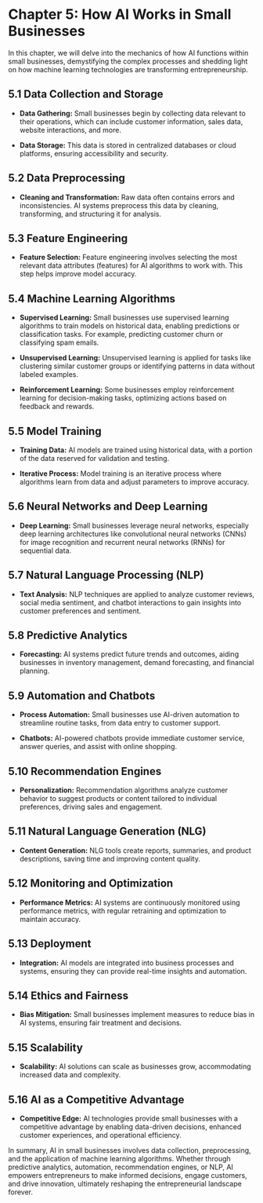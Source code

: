 Chapter 5: How AI Works in Small Businesses
===========================================

In this chapter, we will delve into the mechanics of how AI functions within small businesses, demystifying the complex processes and shedding light on how machine learning technologies are transforming entrepreneurship.

5.1 Data Collection and Storage
-------------------------------

* **Data Gathering:** Small businesses begin by collecting data relevant to their operations, which can include customer information, sales data, website interactions, and more.

* **Data Storage:** This data is stored in centralized databases or cloud platforms, ensuring accessibility and security.

5.2 Data Preprocessing
----------------------

* **Cleaning and Transformation:** Raw data often contains errors and inconsistencies. AI systems preprocess this data by cleaning, transforming, and structuring it for analysis.

5.3 Feature Engineering
-----------------------

* **Feature Selection:** Feature engineering involves selecting the most relevant data attributes (features) for AI algorithms to work with. This step helps improve model accuracy.

5.4 Machine Learning Algorithms
-------------------------------

* **Supervised Learning:** Small businesses use supervised learning algorithms to train models on historical data, enabling predictions or classification tasks. For example, predicting customer churn or classifying spam emails.

* **Unsupervised Learning:** Unsupervised learning is applied for tasks like clustering similar customer groups or identifying patterns in data without labeled examples.

* **Reinforcement Learning:** Some businesses employ reinforcement learning for decision-making tasks, optimizing actions based on feedback and rewards.

5.5 Model Training
------------------

* **Training Data:** AI models are trained using historical data, with a portion of the data reserved for validation and testing.

* **Iterative Process:** Model training is an iterative process where algorithms learn from data and adjust parameters to improve accuracy.

5.6 Neural Networks and Deep Learning
-------------------------------------

* **Deep Learning:** Small businesses leverage neural networks, especially deep learning architectures like convolutional neural networks (CNNs) for image recognition and recurrent neural networks (RNNs) for sequential data.

5.7 Natural Language Processing (NLP)
-------------------------------------

* **Text Analysis:** NLP techniques are applied to analyze customer reviews, social media sentiment, and chatbot interactions to gain insights into customer preferences and sentiment.

5.8 Predictive Analytics
------------------------

* **Forecasting:** AI systems predict future trends and outcomes, aiding businesses in inventory management, demand forecasting, and financial planning.

5.9 Automation and Chatbots
---------------------------

* **Process Automation:** Small businesses use AI-driven automation to streamline routine tasks, from data entry to customer support.

* **Chatbots:** AI-powered chatbots provide immediate customer service, answer queries, and assist with online shopping.

5.10 Recommendation Engines
---------------------------

* **Personalization:** Recommendation algorithms analyze customer behavior to suggest products or content tailored to individual preferences, driving sales and engagement.

5.11 Natural Language Generation (NLG)
--------------------------------------

* **Content Generation:** NLG tools create reports, summaries, and product descriptions, saving time and improving content quality.

5.12 Monitoring and Optimization
--------------------------------

* **Performance Metrics:** AI systems are continuously monitored using performance metrics, with regular retraining and optimization to maintain accuracy.

5.13 Deployment
---------------

* **Integration:** AI models are integrated into business processes and systems, ensuring they can provide real-time insights and automation.

5.14 Ethics and Fairness
------------------------

* **Bias Mitigation:** Small businesses implement measures to reduce bias in AI systems, ensuring fair treatment and decisions.

5.15 Scalability
----------------

* **Scalability:** AI solutions can scale as businesses grow, accommodating increased data and complexity.

5.16 AI as a Competitive Advantage
----------------------------------

* **Competitive Edge:** AI technologies provide small businesses with a competitive advantage by enabling data-driven decisions, enhanced customer experiences, and operational efficiency.

In summary, AI in small businesses involves data collection, preprocessing, and the application of machine learning algorithms. Whether through predictive analytics, automation, recommendation engines, or NLP, AI empowers entrepreneurs to make informed decisions, engage customers, and drive innovation, ultimately reshaping the entrepreneurial landscape forever.
